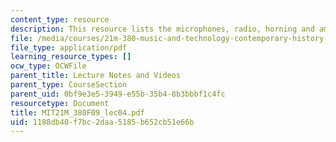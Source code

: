 ```yaml
---
content_type: resource
description: This resource lists the microphones, radio, horning and amplitude modulation.
file: /media/courses/21m-380-music-and-technology-contemporary-history-and-aesthetics-fall-2009/1188db40f7bc2daa5185b652cb51e66b_MIT21M_380F09_lec04.pdf
file_type: application/pdf
learning_resource_types: []
ocw_type: OCWFile
parent_title: Lecture Notes and Videos
parent_type: CourseSection
parent_uid: 0bf9e3e5-3949-e55b-35b4-8b3bbbf1c4fc
resourcetype: Document
title: MIT21M_380F09_lec04.pdf
uid: 1188db40-f7bc-2daa-5185-b652cb51e66b
---
```

